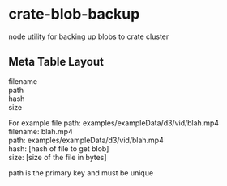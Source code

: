 # crate-blob-backup
node utility for backing up blobs to crate cluster

## Meta Table Layout   
filename    
path    
hash   
size   

For example file path: examples/exampleData/d3/vid/blah.mp4    
filename: blah.mp4   
path: examples/exampleData/d3/vid/blah.mp4    
hash: [hash of file to get blob]   
size: [size of the file in bytes]   

path is the primary key and must be unique   
